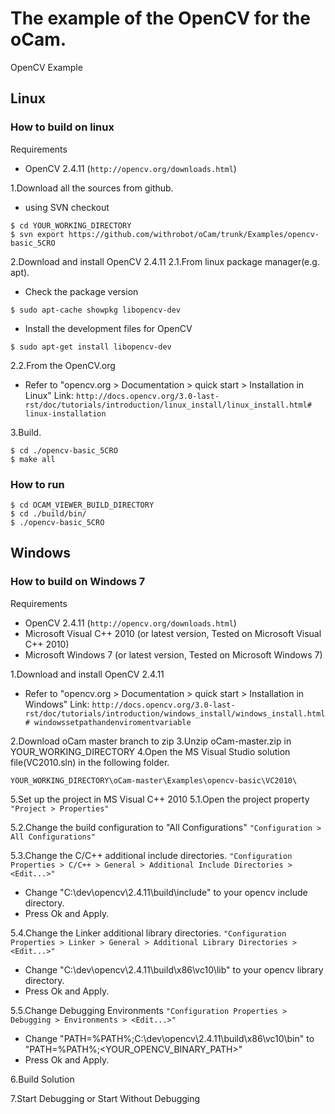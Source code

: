 # The example of the OpenCV for the oCam.
OpenCV Example

## Linux
### How to build on linux
Requirements
- OpenCV 2.4.11 (`http://opencv.org/downloads.html`)

1.Download all the sources from github.
- using SVN checkout
```
$ cd YOUR_WORKING_DIRECTORY
$ svn export https://github.com/withrobot/oCam/trunk/Examples/opencv-basic_5CRO
```

2.Download and install OpenCV 2.4.11 
2.1.From linux package manager(e.g. apt).
- Check the package version
```
$ sudo apt-cache showpkg libopencv-dev
```
- Install the development files for OpenCV
```
$ sudo apt-get install libopencv-dev
```

2.2.From the OpenCV.org
- Refer to "opencv.org > Documentation > quick start > Installation in Linux"
    Link: `http://docs.opencv.org/3.0-last-rst/doc/tutorials/introduction/linux_install/linux_install.html# linux-installation`

3.Build.
```
$ cd ./opencv-basic_5CRO
$ make all
```

### How to run
```
$ cd OCAM_VIEWER_BUILD_DIRECTORY
$ cd ./build/bin/
$ ./opencv-basic_5CRO
```

## Windows
### How to build on Windows 7
Requirements
- OpenCV 2.4.11 (`http://opencv.org/downloads.html`)
- Microsoft Visual C++ 2010 (or latest version, Tested on Microsoft Visual C++ 2010)
- Microsoft Windows 7 (or latest version, Tested on Microsoft Windows 7)

1.Download and install OpenCV 2.4.11
- Refer to "opencv.org > Documentation > quick start > Installation in Windows"
    Link: `http://docs.opencv.org/3.0-last-rst/doc/tutorials/introduction/windows_install/windows_install.html# windowssetpathandenviromentvariable`

2.Download oCam master branch to zip
3.Unzip oCam-master.zip in YOUR_WORKING_DIRECTORY
4.Open the MS Visual Studio solution file(VC2010.sln) in the following folder.
```
YOUR_WORKING_DIRECTORY\oCam-master\Examples\opencv-basic\VC2010\
```

5.Set up the project in MS Visual C++ 2010
5.1.Open the project property
`"Project > Properties"`

5.2.Change the build configuration to "All Configurations"
`"Configuration > All Configurations"`

5.3.Change the C/C++ additional include directories.
`"Configuration Properties > C/C++ > General > Additional Include Directories > <Edit...>"`
- Change "C:\dev\opencv\2.4.11\build\include" to your opencv include directory.
- Press Ok and Apply.

5.4.Change the Linker additional library directories.
`"Configuration Properties > Linker > General > Additional Library Directories > <Edit...>"`
- Change "C:\dev\opencv\2.4.11\build\x86\vc10\lib" to your opencv library directory.
- Press Ok and Apply.

5.5.Change Debugging Environments
`"Configuration Properties > Debugging > Environments > <Edit...>"`
- Change "PATH=%PATH%;C:\dev\opencv\2.4.11\build\x86\vc10\bin" to "PATH=%PATH%;<YOUR_OPENCV_BINARY_PATH>"
- Press Ok and Apply.

6.Build Solution</br>

7.Start Debugging or Start Without Debugging


